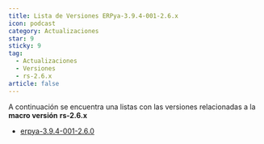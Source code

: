 ```yaml
---
title: Lista de Versiones ERPya-3.9.4-001-2.6.x
icon: podcast
category: Actualizaciones
star: 9
sticky: 9
tag:
  - Actualizaciones
  - Versiones
  - rs-2.6.x
article: false
---
```


A continuación se encuentra una listas con las versiones relacionadas a la **macro versión** **rs-2.6.x**

- [erpya-3.9.4-001-2.6.0](erpya-3.9.4-001-2.6.0.md)

